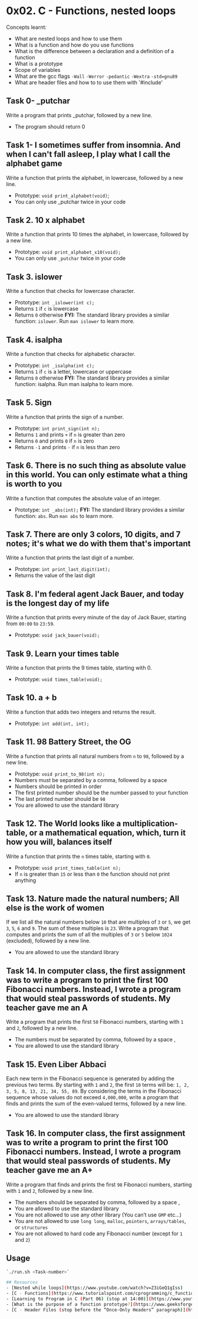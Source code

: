 # 0x02. C - Functions, nested loops
Concepts learnt:
- What are nested loops and how to use them
- What is a function and how do you use functions
- What is the difference between a declaration and a definition of a function
- What is a prototype
- Scope of variables
- What are the gcc flags `-Wall` `-Werror` `-pedantic` `-Wextra` `-std=gnu89`
- What are header files and how to to use them with '#include'
  
## Task 0- _putchar
Write a program that prints _putchar, followed by a new line.
- The program should return 0

## Task 1- I sometimes suffer from insomnia. And when I can't fall asleep, I play what I call the alphabet game
Write a function that prints the alphabet, in lowercase, followed by a new line.
- Prototype: `void print_alphabet(void)`;
- You can only use _putchar twice in your code
## Task 2. 10 x alphabet
Write a function that prints 10 times the alphabet, in lowercase, followed by a new line.
- Prototype: `void print_alphabet_x10(void);`
- You can only use `_putchar` twice in your code
## Task 3. islower
Write a function that checks for lowercase character.
- Prototype: `int _islower(int c);`
- Returns `1` if `c` is lowercase
- Returns `0` otherwise
**FYI:** The standard library provides a similar function: `islower`. Run `man islower` to learn more.
## Task 4. isalpha
Write a function that checks for alphabetic character.
- Prototype:  `int _isalpha(int c);`
- Returns `1` if `c` is a letter, lowercase or uppercase
- Returns `0` otherwise
**FYI:** The standard library provides a similar function: isalpha. Run man isalpha to learn more.
## Task 5. Sign
Write a function that prints the sign of a number.
- Prototype: `int print_sign(int n);`
- Returns `1` and prints `+` if `n` is greater than zero
- Returns `0` and prints `0` if `n` is zero
- Returns `-1` and prints `-` if `n` is less than zero
## Task 6. There is no such thing as absolute value in this world. You can only estimate what a thing is worth to you
Write a function that computes the absolute value of an integer.
- Prototype: `int _abs(int);`
**FYI:** The standard library provides a similar function: `abs`. Run `man abs` to learn more.
## Task 7. There are only 3 colors, 10 digits, and 7 notes; it's what we do with them that's important
Write a function that prints the last digit of a number.
- Prototype: `int print_last_digit(int);`
- Returns the value of the last digit
## Task 8. I'm federal agent Jack Bauer, and today is the longest day of my life
Write a function that prints every minute of the day of Jack Bauer, starting from `00:00` to `23:59`.
- Prototype: `void jack_bauer(void);`
## Task 9. Learn your times table
Write a function that prints the 9 times table, starting with 0.
- Prototype: `void times_table(void);`
## Task 10. a + b
Write a function that adds two integers and returns the result.
- Prototype:  `int add(int, int);`
## Task 11. 98 Battery Street, the OG
Write a function that prints all natural numbers from `n` to `98`, followed by a new line.
- Prototype: `void print_to_98(int n);`
- Numbers must be separated by a comma, followed by a space
- Numbers should be printed in order
- The first printed number should be the number passed to your function
- The last printed number should be `98`
- You are allowed to use the standard library
## Task 12. The World looks like a multiplication-table, or a mathematical equation, which, turn it how you will, balances itself
Write a function that prints the `n` times table, starting with `0`.
- Prototype: `void print_times_table(int n);`
- If `n` is greater than `15` or less than `0` the function should not print anything
## Task 13. Nature made the natural numbers; All else is the work of women
If we list all the natural numbers below `10` that are multiples of `3` or `5`, we get `3`, `5`, `6` and `9`. The sum of these multiples is `23`. Write a program that computes and prints the sum of all the multiples of `3` or `5` below `1024` (excluded), followed by a new line.
- You are allowed to use the standard library
## Task 14. In computer class, the first assignment was to write a program to print the first 100 Fibonacci numbers. Instead, I wrote a program that would steal passwords of students. My teacher gave me an A
Write a program that prints the first `50` Fibonacci numbers, starting with `1` and `2`, followed by a new line.
- The numbers must be separated by comma, followed by a space , 
- You are allowed to use the standard library
## Task 15. Even Liber Abbaci
Each new term in the Fibonacci sequence is generated by adding the previous two terms. By starting with `1` and `2`, the first `10` terms will be: `1, 2, 3, 5, 8, 13, 21, 34, 55, 89`. By considering the terms in the Fibonacci sequence whose values do not exceed `4,000,000`, write a program that finds and prints the sum of the even-valued terms, followed by a new line.
- You are allowed to use the standard library
## Task 16. In computer class, the first assignment was to write a program to print the first 100 Fibonacci numbers. Instead, I wrote a program that would steal passwords of students. My teacher gave me an A+
Write a program that finds and prints the first `98` Fibonacci numbers, starting with `1` and `2`, followed by a new line.
- The numbers should be separated by comma, followed by a space ,
- You are allowed to use the standard library
- You are not allowed to use any other library (You can’t use `GMP` etc…)
- You are not allowed to use `long long`, `malloc`, `pointers`, `arrays/tables`, or `structures`
- You are not allowed to hard code any Fibonacci number (except for `1` and `2`)
## Usage
```bash
`./run.sh <Task-number>`

## Resources
- [Nested while loops](https://www.youtube.com/watch?v=Z3iGeQ1gIss)
- [C - Functions](https://www.tutorialspoint.com/cprogramming/c_functions.htm)
- [Learning to Program in C (Part 06) (stop at 14:00)](https://www.youtube.com/watch?v=qMlnFwYdqIw)
- [What is the purpose of a function prototype?](https://www.geeksforgeeks.org/what-is-the-purpose-of-a-function-prototype/)
- [C - Header Files (stop before the “Once-Only Headers” paragraph)](https://www.tutorialspoint.com/cprogramming/c_header_files.htm)
  
